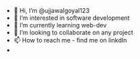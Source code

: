 - 👋 Hi, I’m @ujjawalgoyal123
- 👀 I’m interested in software development
- 🌱 I’m currently learning web-dev
- 💞️ I’m looking to collaborate on any project
- 📫 How to reach me - find me on linkdIn
- 

<!---
ujjawalgoyal123/ujjawalgoyal123 is a ✨ special ✨ repository because its `README.md` (this file) appears on your GitHub profile.
You can click the Preview link to take a look at your changes.
--->
